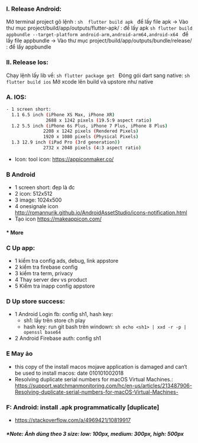 ### I. Release Android:
 
Mở terminal project gõ lệnh : ```sh  flutter build apk ```
để lấy file apk
-> Vào thư mục project/build/app/outputs/flutter-apk/ : để lấy apk ```sh flutter build appbundle --target-platform android-arm,android-arm64,android-x64 ```
để lấy file appbundle
-> Vào thư mục project/build/app/outputs/bundle/release/ : để lấy appbundle

### II. Release Ios: 
Chạy lệnh lấy lib về: ```sh flutter package get ```
Đóng gói dart sang native: ```sh flutter build ios```
Mở xcode lên build và upstore như native


### A. IOS:
```sh
- 1 screen short: 
  1.1 6.5 inch (iPhone XS Max, iPhone XR) 
               2688 x 1242 pixels (19.5:9 aspect ratio)
  1.2 5.5 inch (iPhone 6s Plus, iPhone 7 Plus, iPhone 8 Plus) 
              2208 x 1242 pixels (Rendered Pixels)
              1920 x 1080 pixels (Physical Pixels)
  1.3 12.9 inch (iPad Pro (3rd generation)) 
              2732 x 2048 pixels (4:3 aspect ratio)
```
- Icon: tool icon: https://appiconmaker.co/
  
### B Android
- 1 screen short: đẹp là đc
- 2 icon: 512x512
- 3 image: 1024x500
- 4 onesignale icon http://romannurik.github.io/AndroidAssetStudio/icons-notification.html
- Tạo icon https://makeappicon.com/


#### * More

### C Up app:
- 1 kiểm tra config ads, debug, link appstore
- 2 kiểm tra firebase config
- 3 kiểm tra term, privacy
- 4 Thay server dev vs product
- 5 Kiểm tra inapp config appstore

### D Up store success:
- 1 Android Login fb: config sh1, hash key:
  + sh1: lấy trên store ch play
  + hash key: run git bash trên windown: 
  ```sh echo <sh1> | xxd -r -p | openssl base64 ```
- 2 Android Firebase auth: config sh1

### E May ảo 
- this copy of the install macos mojave application is damaged and can‘t be used to install macos: date 010101002018
- Resolving duplicate serial numbers for macOS Virtual Machines.:
https://support.watchmanmonitoring.com/hc/en-us/articles/213487906-Resolving-duplicate-serial-numbers-for-macOS-Virtual-Machines-

### F: Android: install .apk programmatically [duplicate]

- https://stackoverflow.com/a/4969421/10819917



##### *Note: Ảnh dùng theo 3 size: low: 100px, medium: 300px, high: 500px
